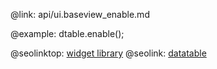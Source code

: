 @link: api/ui.baseview_enable.md

@example:
dtable.enable();

@seolinktop: [widget library](https://webix.com)
@seolink: [datatable](https://webix.com/widget/datatable/)